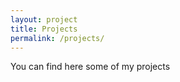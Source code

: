 ```yaml
---
layout: project
title: Projects
permalink: /projects/
---
```


You can find here some of my projects
